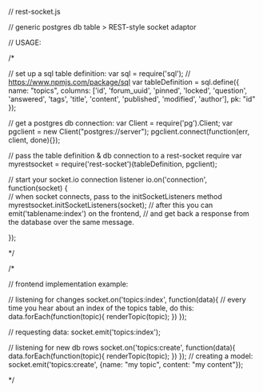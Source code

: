 // rest-socket.js

// generic postgres db table > REST-style socket adaptor

// USAGE: 

/*

// set up a sql table definition:
var sql = require('sql');  // https://www.npmjs.com/package/sql
var tableDefinition = sql.define({
	name: "topics",
	columns: ['id', 'forum_uuid', 'pinned', 'locked', 'question', 'answered', 'tags', 'title', 'content', 'published', 'modified', 'author'],
	pk: "id"
});

// get a postgres db connection:
var Client = require('pg').Client;
var pgclient = new Client("postgres://server");
pgclient.connect(function(err, client, done){});

// pass the table definition & db connection to a rest-socket require
var myrestsocket = require('rest-socket')(tableDefinition, pgclient);

// start your socket.io connection listener
io.on('connection', function(socket) {  
	// when socket connects, pass to the initSocketListeners method
	myrestsocket.initSocketListeners(socket);
	// after this you can emit('tablename:index') on the frontend,
	// and get back a response from the database over the same message.

});

*/

/*

// frontend implementation example:

// listening for changes
socket.on('topics:index', function(data){
	// every time you hear about an index of the topics table, do this:
	data.forEach(function(topic){
		renderTopic(topic);
	})
});

// requesting data:
socket.emit('topics:index');

// listening for new db rows
socket.on('topics:create', function(data){
	data.forEach(function(topic){
		renderTopic(topic);
	})
});
// creating a model:
socket.emit('topics:create', {name: "my topic", content: "my content"});

*/
